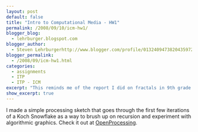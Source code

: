 ```yaml
---
layout: post
default: false
title: "Intro to Computational Media - HW1"
permalink: /2008/09/10/icm-hw1/
blogger_blog:
  - lehrburger.blogspot.com
blogger_author:
  - Steven Lehrburgerhttp://www.blogger.com/profile/01324094738204359728noreply@blogger.com
blogger_permalink:
  - /2008/09/icm-hw1.html
categories:
  - assignments
  - ITP
  - ITP - ICM
excerpt: "This reminds me of the report I did on fractals in 9th grade."
show_excerpt: true
---
```

I made a simple processing sketch that goes through the first few iterations of a Koch Snowflake as a way to brush up on recursion and experiment with algorithmic graphics. Check it out at [OpenProcessing][1].

 [1]: http://openprocessing.org/visuals/?visualID=375
